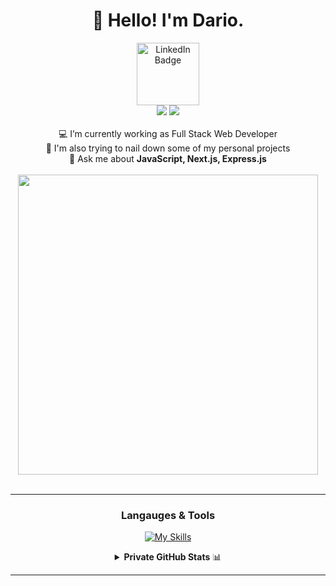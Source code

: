 <h1 align='center'>
 👋 Hello! I'm Dario.
</h1>

<div id='media-links' align='center'>
  <a href="https://www.linkedin.com/in/dario-klopic-8475021a9/">
    <img src="https://img.shields.io/badge/LinkedIn-blue?style=for-the-badge&logo=linkedin&logoColor=white" alt="LinkedIn Badge" width='100'/>
  </a>  
</div>

<div align='center'>
<img src='https://komarev.com/ghpvc/?username=dariokl' />
<img src='https://img.shields.io/github/watchers/dariokl/dariokl.svg'>
</div>

<br>

<div align='center'>
💻 I’m currently working as Full Stack Web Developer </span>

</div>

<div align='center'>
🤣 I'm also trying to nail down some of my personal projects
</div>

<div align='center'>
💬 Ask me about <strong>JavaScript, Next.js, Express.js</strong>
</div>

<br>

<div id='gif-section' align='center'> 
<img src='/assets/terminal.gif' width='480' />
</div>
<br>

---

<h3 align='center'> Langauges & Tools </h3>
<div align='center'>

[![My Skills](https://skillicons.dev/icons?i=js,ts,python,react,nextjs,graphql,postgresql,firebase&perline=4)](https://skillicons.dev)

</div>

<div align='center'>
<details>	
  <summary><strong>Private GitHub Stats</strong> 📊</summary>
  <br />

  <img height="180em" src='https://github-readme-stats.vercel.app/api?username=dariokl&show_icons=true&hide_border=true&theme=transparent'/>
  <img height="180em" src="https://github-readme-stats.vercel.app/api/top-langs/?username=dariokl&show_icons=true&theme=transparent&hide_border=true&langs_count=4&hide=html,css" />

</details>
</div>

---
